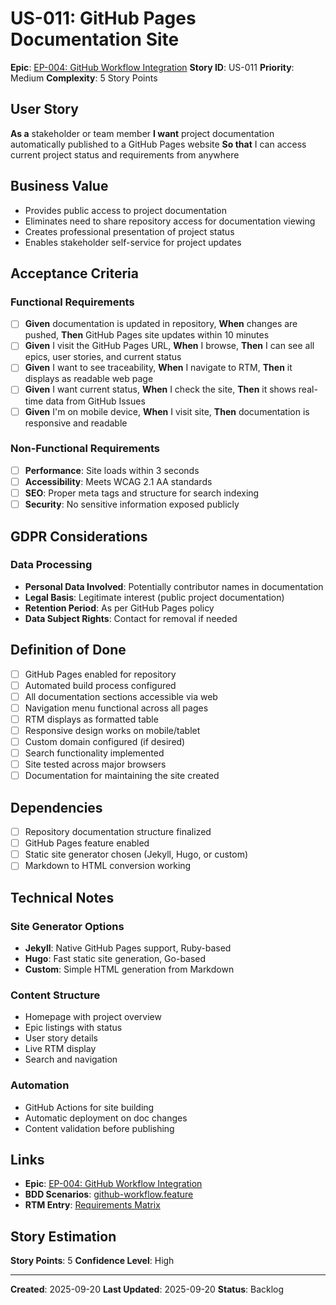 # US-011: GitHub Pages Documentation Site

**Epic**: [EP-004: GitHub Workflow Integration](../epics/EP-004-workflow.md)
**Story ID**: US-011
**Priority**: Medium
**Complexity**: 5 Story Points

## User Story
**As a** stakeholder or team member
**I want** project documentation automatically published to a GitHub Pages website
**So that** I can access current project status and requirements from anywhere

## Business Value
- Provides public access to project documentation
- Eliminates need to share repository access for documentation viewing
- Creates professional presentation of project status
- Enables stakeholder self-service for project updates

## Acceptance Criteria
### Functional Requirements
- [ ] **Given** documentation is updated in repository, **When** changes are pushed, **Then** GitHub Pages site updates within 10 minutes
- [ ] **Given** I visit the GitHub Pages URL, **When** I browse, **Then** I can see all epics, user stories, and current status
- [ ] **Given** I want to see traceability, **When** I navigate to RTM, **Then** it displays as readable web page
- [ ] **Given** I want current status, **When** I check the site, **Then** it shows real-time data from GitHub Issues
- [ ] **Given** I'm on mobile device, **When** I visit site, **Then** documentation is responsive and readable

### Non-Functional Requirements
- [ ] **Performance**: Site loads within 3 seconds
- [ ] **Accessibility**: Meets WCAG 2.1 AA standards
- [ ] **SEO**: Proper meta tags and structure for search indexing
- [ ] **Security**: No sensitive information exposed publicly

## GDPR Considerations
### Data Processing
- **Personal Data Involved**: Potentially contributor names in documentation
- **Legal Basis**: Legitimate interest (public project documentation)
- **Retention Period**: As per GitHub Pages policy
- **Data Subject Rights**: Contact for removal if needed

## Definition of Done
- [ ] GitHub Pages enabled for repository
- [ ] Automated build process configured
- [ ] All documentation sections accessible via web
- [ ] Navigation menu functional across all pages
- [ ] RTM displays as formatted table
- [ ] Responsive design works on mobile/tablet
- [ ] Custom domain configured (if desired)
- [ ] Search functionality implemented
- [ ] Site tested across major browsers
- [ ] Documentation for maintaining the site created

## Dependencies
- [ ] Repository documentation structure finalized
- [ ] GitHub Pages feature enabled
- [ ] Static site generator chosen (Jekyll, Hugo, or custom)
- [ ] Markdown to HTML conversion working

## Technical Notes
### Site Generator Options
- **Jekyll**: Native GitHub Pages support, Ruby-based
- **Hugo**: Fast static site generation, Go-based
- **Custom**: Simple HTML generation from Markdown

### Content Structure
- Homepage with project overview
- Epic listings with status
- User story details
- Live RTM display
- Search and navigation

### Automation
- GitHub Actions for site building
- Automatic deployment on doc changes
- Content validation before publishing

## Links
- **Epic**: [EP-004: GitHub Workflow Integration](../epics/EP-004-workflow.md)
- **BDD Scenarios**: [github-workflow.feature](../../02-technical/bdd-scenarios/github-workflow.feature)
- **RTM Entry**: [Requirements Matrix](../../traceability/requirements-matrix.md)

## Story Estimation
**Story Points**: 5
**Confidence Level**: High

---
**Created**: 2025-09-20
**Last Updated**: 2025-09-20
**Status**: Backlog